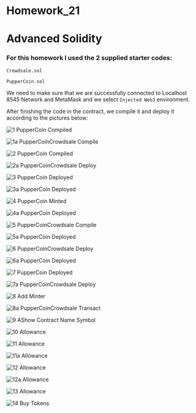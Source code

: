 # Homework_21

# Advanced Solidity

### For this homework I used the 2 supplied starter codes:

`Crowdsale.sol` 

`PupperCoin.sol` 

We need to make sure that we are successfully connected to Localhost 8545 Network and MetaMask and we select `Injected Web3` environment.

After finishing the code in the contract, we compile it and deploy it according to the pictures below:

![1 PupperCoin Compiled](https://user-images.githubusercontent.com/70610967/110220860-ddb04900-7e85-11eb-81ed-e3dffdc38fb6.PNG)

![1a PupperCoinCrowdsale Compile](https://user-images.githubusercontent.com/70610967/110220862-e274fd00-7e85-11eb-8668-a2c7acbab594.PNG)

![2 PupperCoin Compiled](https://user-images.githubusercontent.com/70610967/110220865-e86ade00-7e85-11eb-877c-d36ef6e7d77f.PNG)

![2a PupperCoinCrowdsale Deploy](https://user-images.githubusercontent.com/70610967/110220869-edc82880-7e85-11eb-9ae1-cbeaa71a2d27.PNG)

![3 PupperCoin Deployed](https://user-images.githubusercontent.com/70610967/110220871-f0c31900-7e85-11eb-95f8-f84ad9445588.PNG)

![3a PupperCoin Deployed](https://user-images.githubusercontent.com/70610967/110220876-f882bd80-7e85-11eb-95a1-5fa2bc567b45.PNG)

![4 PupperCoin Minted](https://user-images.githubusercontent.com/70610967/110220883-09333380-7e86-11eb-94c6-186bcd1be04c.PNG)

![4a PupperCoin Deployed](https://user-images.githubusercontent.com/70610967/110220917-28ca5c00-7e86-11eb-83c6-b91441fde31a.PNG)

![5 PupperCoinCrowdsale Compile](https://user-images.githubusercontent.com/70610967/110220918-2962f280-7e86-11eb-988d-faf347be264b.PNG)

![5a PupperCoin Deployed](https://user-images.githubusercontent.com/70610967/110220919-2962f280-7e86-11eb-9e0e-4e1bcb459096.PNG)

![6 PupperCoinCrowdsale Deploy](https://user-images.githubusercontent.com/70610967/110220920-29fb8900-7e86-11eb-9f35-2d3ec0fe152d.PNG)

![6a PupperCoin Deployed](https://user-images.githubusercontent.com/70610967/110220921-29fb8900-7e86-11eb-9781-735208843f32.PNG)

![7 PupperCoin Deployed](https://user-images.githubusercontent.com/70610967/110220922-29fb8900-7e86-11eb-9b20-0cea6ee5360a.PNG)

![7a PupperCoinCrowdsale Deploy](https://user-images.githubusercontent.com/70610967/110220923-29fb8900-7e86-11eb-975d-523a1485f0de.PNG)

![8 Add Minter](https://user-images.githubusercontent.com/70610967/110220924-2a941f80-7e86-11eb-9b3e-806e372634d0.PNG)

![8a PupperCoinCrowdsale Transact](https://user-images.githubusercontent.com/70610967/110220926-2a941f80-7e86-11eb-8426-0f3a8e513572.PNG)

![9 AShow Contract Name   Symbol](https://user-images.githubusercontent.com/70610967/110220927-2b2cb600-7e86-11eb-88b6-91a861e44463.PNG)

![10 Allowance](https://user-images.githubusercontent.com/70610967/110220929-2b2cb600-7e86-11eb-82fc-d6324160cd32.PNG)

![11 Allowance](https://user-images.githubusercontent.com/70610967/110220895-0b958d80-7e86-11eb-9894-70b5e7b605ec.PNG)

![11a Allowance](https://user-images.githubusercontent.com/70610967/110220896-0b958d80-7e86-11eb-9966-47442bc3b5cb.PNG)

![12 Allowance](https://user-images.githubusercontent.com/70610967/110220899-0c2e2400-7e86-11eb-96b7-479a0843a958.PNG)

![12a Allowance](https://user-images.githubusercontent.com/70610967/110220900-0c2e2400-7e86-11eb-9173-79771cf0fd07.PNG)

![13 Allowance](https://user-images.githubusercontent.com/70610967/110220901-0c2e2400-7e86-11eb-8a50-4ff6d308ed62.PNG)

![14 Buy Tokens](https://user-images.githubusercontent.com/70610967/110220902-0c2e2400-7e86-11eb-8fff-236e54637eed.PNG)

